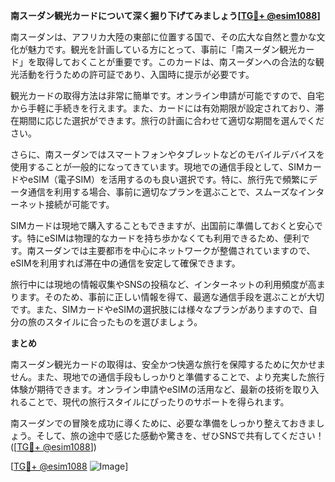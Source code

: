**南スーダン観光カードについて深く掘り下げてみましょう[[TG💪+ @esim1088](https://t.me/s/esim1088)]**

南スーダンは、アフリカ大陸の東部に位置する国で、その広大な自然と豊かな文化が魅力です。観光を計画している方にとって、事前に「南スーダン観光カード」を取得しておくことが重要です。このカードは、南スーダンへの合法的な観光活動を行うための許可証であり、入国時に提示が必要です。

観光カードの取得方法は非常に簡単です。オンライン申請が可能ですので、自宅から手軽に手続きを行えます。また、カードには有効期限が設定されており、滞在期間に応じた選択ができます。旅行の計画に合わせて適切な期間を選んでください。

さらに、南スーダンではスマートフォンやタブレットなどのモバイルデバイスを使用することが一般的になってきています。現地での通信手段として、SIMカードやeSIM（電子SIM）を活用するのも良い選択です。特に、旅行先で頻繁にデータ通信を利用する場合、事前に適切なプランを選ぶことで、スムーズなインターネット接続が可能です。

SIMカードは現地で購入することもできますが、出国前に準備しておくと安心です。特にeSIMは物理的なカードを持ち歩かなくても利用できるため、便利です。南スーダンでは主要都市を中心にネットワークが整備されていますので、eSIMを利用すれば滞在中の通信を安定して確保できます。

旅行中には現地の情報収集やSNSの投稿など、インターネットの利用頻度が高まります。そのため、事前に正しい情報を得て、最適な通信手段を選ぶことが大切です。また、SIMカードやeSIMの選択肢には様々なプランがありますので、自分の旅のスタイルに合ったものを選びましょう。

**まとめ**

南スーダン観光カードの取得は、安全かつ快適な旅行を保障するために欠かせません。また、現地での通信手段もしっかりと準備することで、より充実した旅行体験が期待できます。オンライン申請やeSIMの活用など、最新の技術を取り入れることで、現代の旅行スタイルにぴったりのサポートを得られます。

南スーダンでの冒険を成功に導くために、必要な準備をしっかり整えておきましょう。そして、旅の途中で感じた感動や驚きを、ぜひSNSで共有してください！([[TG💪+ @esim1088](https://t.me/s/esim1088)])

[[TG💪+ @esim1088](https://t.me/s/esim1088) ![Image](https://i.postimg.cc/Y0z9fWf4/image.png)]